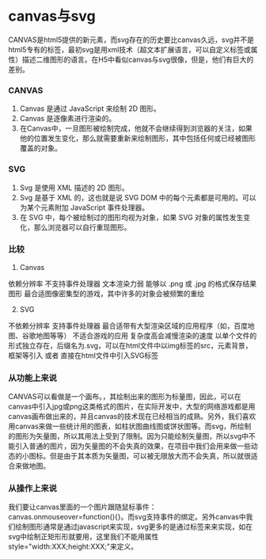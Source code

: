# canvas与svg

CANVAS是html5提供的新元素<canvas>，而svg存在的历史要比canvas久远，svg并不是html5专有的标签，最初svg是用xml技术（超文本扩展语言，可以自定义标签或属性）描述二维图形的语言。在H5中看似canvas与svg很像，但是，他们有巨大的差别。

### CANVAS

1. Canvas 是通过 JavaScript 来绘制 2D 图形。
2. Canvas 是逐像素进行渲染的。
3. 在Canvas中，一旦图形被绘制完成，他就不会继续得到浏览器的关注，如果他的位置发生变化，那么就需要重新来绘制图形，其中包括任何或已经被图形覆盖的对象。

### SVG

1. Svg 是使用 XML 描述的 2D 图形。
2. Svg 是基于 XML 的，这也就是说 SVG DOM 中的每个元素都是可用的。可以为某个元素附加 JavaScript 事件处理器。
3. 在 SVG 中，每个被绘制过的图形均视为对象，如果 SVG 对象的属性发生变化，那么浏览器可以自行重现图形。
	   
### 比较

1. Canvas

依赖分辨率
不支持事件处理器
文本渲染力弱
能够以 .png 或 .jpg 的格式保存结果图形
最合适图像密集型的游戏，其中许多的对象会被频繁的重绘

2. SVG

不依赖分辨率
支持事件处理器
最合适带有大型渲染区域的应用程序（如，百度地图、谷歌地图等等）
不适合游戏的应用
复杂度高会减慢渲染的速度
以单个文件的形式独立存在，后缀名为.svg，可以在html文件中以img标签的src，元素背景，框架等引入 或者 直接在html文件中引入SVG标签
 
### 从功能上来说

CANVAS可以看做是一个画布。，其绘制出来的图形为标量图，因此，可以在canvas中引入jpg或png这类格式的图片，在实际开发中，大型的网络游戏都是用canvas画布做出来的，并且canvas的技术现在已经相当的成熟。另外，我们喜欢用canvas来做一些统计用的图表，如柱状图曲线图或饼状图等。而svg，所绘制的图形为矢量图，所以其用法上受到了限制。因为只能绘制矢量图，所以svg中不能引入普通的图片，因为矢量图的不会失真的效果，在项目中我们会用来做一些动态的小图标。但是由于其本质为矢量图，可以被无限放大而不会失真，所以就很适合来做地图。

### 从操作上来说

我们要让canvas里面的一个图片跟随鼠标事件：canvas.onmouseover=function(){}。而svg支持事件的绑定。另外canvas中我们绘制图形通常是通过javascript来实现，svg更多的是通过标签来来实现，如在svg中绘制正矩形形就要用<rect>，这里我们不能用属性style="width:XXX;height:XXX;"来定义。